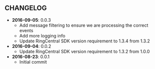 CHANGELOG
---------
- **2016-09-05**: 0.0.3
  - Add message filtering to ensure we are processing the correct events
  - Add more logging info
  - Update RingCentral SDK version requirement to 1.3.4 from 1.3.2
- **2016-09-04**: 0.0.2
  - Update RingCentral SDK version requirement to 1.3.2 from 1.0.0
- **2016-08-23**: 0.0.1
  - Initial commit
